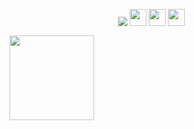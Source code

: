 
<p  align="center">
<a href= "https://thoughtsofkinjal.blogspot.com/"><img src="https://img.icons8.com/material-outlined/26/000000/ball-point-pen.png"/></a>
<a href= "https://www.linkedin.com/in/kinjal-suryavanshi-425867107/"><img height="30" src="/icon/linkedin.png"></a>
<a href= "https://twitter.com/KinjalSuryavan2"><img height="30" src="/icon/twitter.png"></a>
<a href="https://instagram.com/_.kinjal._21"><img height="30" src="/icon/instagram.jpg"></a>
</p>
<a href="https://github.com/sponsors/M0nica"><img align="left" width="150" height="150" src="https://github.com/M0nica/M0nica/blob/main/octomonica/m0nica-octocat-rotating.gif?raw=true"></a>
<a href="https://instagram.com/_.kinjal._21"> <a href="https://pixabay.com/?utm_source=link-attribution&amp;utm_medium=referral&amp;utm_campaign=image&amp;utm_content=1562136"></a></a>
